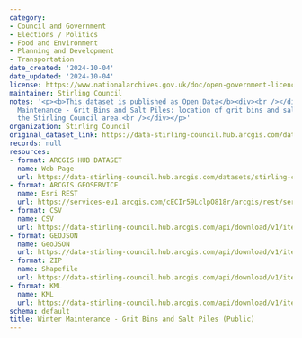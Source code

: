 ```yaml
---
category:
- Council and Government
- Elections / Politics
- Food and Environment
- Planning and Development
- Transportation
date_created: '2024-10-04'
date_updated: '2024-10-04'
license: https://www.nationalarchives.gov.uk/doc/open-government-licence/version/3/
maintainer: Stirling Council
notes: '<p><b>This dataset is published as Open Data</b><div><br /></div><div>Winter
  Maintenance - Grit Bins and Salt Piles: location of grit bins and salt piles across
  the Stirling Council area.<br /></div></p>'
organization: Stirling Council
original_dataset_link: https://data-stirling-council.hub.arcgis.com/datasets/stirling-council::winter-maintenance-grit-bins-and-salt-piles-public
records: null
resources:
- format: ARCGIS HUB DATASET
  name: Web Page
  url: https://data-stirling-council.hub.arcgis.com/datasets/stirling-council::winter-maintenance-grit-bins-and-salt-piles-public
- format: ARCGIS GEOSERVICE
  name: Esri REST
  url: https://services-eu1.arcgis.com/cECIr59LclpO818r/arcgis/rest/services/winter_maintenance_grit_bins_and_salt_piles_public/FeatureServer/0
- format: CSV
  name: CSV
  url: https://data-stirling-council.hub.arcgis.com/api/download/v1/items/fc000eedd52941189982d11d5b274a4b/csv?layers=0
- format: GEOJSON
  name: GeoJSON
  url: https://data-stirling-council.hub.arcgis.com/api/download/v1/items/fc000eedd52941189982d11d5b274a4b/geojson?layers=0
- format: ZIP
  name: Shapefile
  url: https://data-stirling-council.hub.arcgis.com/api/download/v1/items/fc000eedd52941189982d11d5b274a4b/shapefile?layers=0
- format: KML
  name: KML
  url: https://data-stirling-council.hub.arcgis.com/api/download/v1/items/fc000eedd52941189982d11d5b274a4b/kml?layers=0
schema: default
title: Winter Maintenance - Grit Bins and Salt Piles (Public)
---
```

